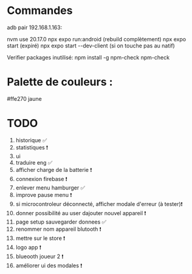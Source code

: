 # Commandes
adb pair 192.168.1.163:

nvm use 20.17.0
npx expo run:android (rebuild complètement)
npx expo start (expiré)
npx expo start --dev-client (si on touche pas au natif)

Verifier packages inutilisé:
npm install -g npm-check
npm-check

# Palette de couleurs :
#ffe270 jaune

# TODO
1. historique ✅
2. statistiques ❗
5. ui
6. traduire eng ✅
7. afficher charge de la batterie ❗
8. connexion firebase ❗
9. enlever menu hamburger ✅
10. improve pause menu ❗
11. si microcontroleur déconnecté, afficher modale d'erreur (à tester)❗
12. donner possibilité au user dajouter nouvel appareil ❗
13. page setup sauvegarder donnees  ✅
14. renommer nom appareil blutooth ❗
15. mettre sur le store ❗
16. logo app ❗
17. blueooth joueur 2 ❗
18. améliorer ui des modales ❗
